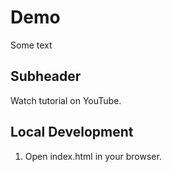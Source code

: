 # Demo

Some text

## Subheader

Watch tutorial on YouTube.

## Local Development

1. Open index.html in your browser.